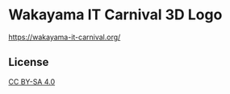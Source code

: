 # Wakayama IT Carnival 3D Logo

https://wakayama-it-carnival.org/

## License

[CC BY-SA 4.0](https://creativecommons.org/licenses/by-sa/4.0/deed.ja)
